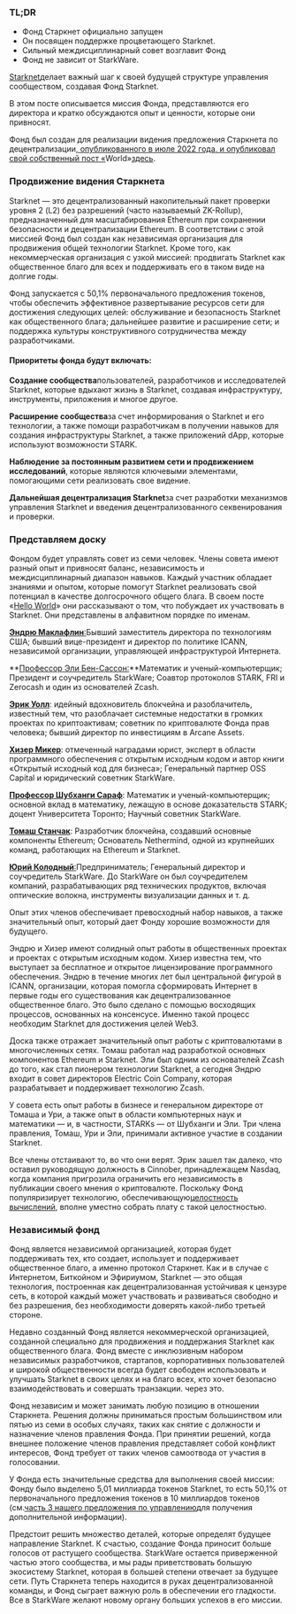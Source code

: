 ### TL;DR

* Фонд Старкнет официально запущен
* Он посвящен поддержке процветающего Starknet.
* Сильный междисциплинарный совет возглавит Фонд
* Фонд не зависит от StarkWare.

[Starknet](https://starknet.io/)делает важный шаг к своей будущей структуре управления сообществом, создавая Фонд Starknet.

В этом посте описывается миссия Фонда, представляются его директора и кратко обсуждаются опыт и ценности, которые они привносят.

Фонд был создан для реализации видения предложения Старкнета по децентрализации[, опубликованного в июле 2022 года, и опубликовал свой собственный пост «](https://medium.com/starkware/part-1-starknet-sovereignty-a-decentralization-proposal-bca3e98a01ef)World»[здесь](https://medium.com/@StarkNet_Foundation/7bd55d5dbc59).

### Продвижение видения Старкнета

Starknet — это децентрализованный накопительный пакет проверки уровня 2 (L2) без разрешений (часто называемый ZK-Rollup), предназначенный для масштабирования Ethereum при сохранении безопасности и децентрализации Ethereum. В соответствии с этой миссией Фонд был создан как независимая организация для продвижения общей технологии Starknet. Кроме того, как некоммерческая организация с узкой миссией: продвигать Starknet как общественное благо для всех и поддерживать его в таком виде на долгие годы.

Фонд запускается с 50,1% первоначального предложения токенов, чтобы обеспечить эффективное развертывание ресурсов сети для достижения следующих целей: обслуживание и безопасность Starknet как общественного блага; дальнейшее развитие и расширение сети; и поддержка культуры конструктивного сотрудничества между разработчиками.

#### **Приоритеты фонда будут включать:**

**Создание сообщества**пользователей, разработчиков и исследователей Starknet, которые вдыхают жизнь в Starknet, создавая инфраструктуру, инструменты, приложения и многое другое.

**Расширение сообщества**за счет информирования о Starknet и его технологии, а также помощи разработчикам в получении навыков для создания инфраструктуры Starknet, а также приложений dApp, которые используют возможности STARK.

**Наблюдение за постоянным развитием сети и продвижением исследований**, которые являются ключевыми элементами, помогающими сети реализовать свое видение.

**Дальнейшая децентрализация Starknet**за счет разработки механизмов управления Starknet и введения децентрализованного секвенирования и проверки.

### **Представляем доску**

Фондом будет управлять совет из семи человек. Члены совета имеют разный опыт и привносят баланс, независимость и междисциплинарный диапазон навыков. Каждый участник обладает знаниями и опытом, которые помогут Starknet реализовать свой потенциал в качестве долгосрочного общего блага. В своем посте «[Hello World](https://medium.com/@StarkNet_Foundation/7bd55d5dbc59)» они рассказывают о том, что побуждает их участвовать в Starknet. Они представлены в алфавитном порядке по именам.

[**Эндрю Маклафлин**:](https://andrew.mclaughl.in/about-me)Бывший заместитель директора по технологиям США; бывший вице-президент и директор по политике ICANN, независимой организации, управляющей инфраструктурой Интернета.

**[Профессор Эли Бен-Сассон:](https://starkware.co/media-kit/?founder=Eli#founders)**Математик и ученый-компьютерщик; Президент и соучредитель StarkWare; Соавтор протоколов STARK, FRI и Zerocash и один из основателей Zcash.

**[Эрик Уолл](https://en.wikipedia.org/wiki/Eric_Wall_(researcher))**: идейный вдохновитель блокчейна и разоблачитель, известный тем, что разоблачает системные недостатки в громких проектах по криптоактивам; советник по криптовалюте Фонда прав человека; бывший директор по инвестициям в Arcane Assets.

**[Хизер Микер](https://www.techlawpartners.com/heather)**: отмеченный наградами юрист, эксперт в области программного обеспечения с открытым исходным кодом и автор книги «Открытый исходный код для бизнеса»; Генеральный партнер OSS Capital и юридический советник StarkWare.

**[Профессор Шубханги Сараф](https://www.math.toronto.edu/ssaraf/)**: Математик и ученый-компьютерщик; основной вклад в математику, лежащую в основе доказательств STARK; доцент Университета Торонто; Научный советник StarkWare.

**[Томаш Станчак](https://www.linkedin.com/in/tomaszkajetanstanczak/?originalSubdomain=uk)**: Разработчик блокчейна, создавший основные компоненты Ethereum; Основатель Nethermind, одной из крупнейших команд, работающих на Ethereum и Starknet.

[**Юрий Колодный**:](https://starkware.co/media-kit/?founder=Uri#founders)Предприниматель; Генеральный директор и соучредитель StarkWare. До StarkWare он был соучредителем компаний, разрабатывающих ряд технических продуктов, включая оптические волокна, инструменты визуализации данных и т. д.

Опыт этих членов обеспечивает превосходный набор навыков, а также значительный опыт, который дает Фонду хорошие возможности для будущего.

Эндрю и Хизер имеют солидный опыт работы в общественных проектах и проектах с открытым исходным кодом. Хизер известна тем, что выступает за бесплатное и открытое лицензирование программного обеспечения. Эндрю в течение многих лет был центральной фигурой в ICANN, организации, которая помогла сформировать Интернет в первые годы его существования как децентрализованное общественное благо. Это было сделано с помощью восходящих процессов, основанных на консенсусе. Именно такой процесс необходим Starknet для достижения целей Web3.

Доска также отражает значительный опыт работы с криптовалютами в многочисленных сетях. Томаш работал над разработкой основных компонентов Ethereum и Starknet. Эли был одним из основателей Zcash до того, как стал пионером технологии Starknet, а сегодня Эндрю входит в совет директоров Electric Coin Company, которая разрабатывает и поддерживает технологию Zcash.

У совета есть опыт работы в бизнесе и генеральном директоре от Томаша и Ури, а также опыт в области компьютерных наук и математики — и, в частности, STARKs — от Шубханги и Эли. Три члена правления, Томаш, Ури и Эли, принимали активное участие в создании Starknet.

Все члены отстаивают то, во что они верят. Эрик зашел так далеко, что оставил руководящую должность в Cinnober, принадлежащем Nasdaq, когда компания пригрозила ограничить его независимость в публикации своего мнения о криптовалюте. Поскольку Фонд популяризирует технологию, обеспечивающую[целостность вычислений](https://medium.com/starkware/extreme-integrity-in-decentralized-world-9e66cdf24d8b), вполне уместно собрать плату с такой целостностью.

### **Независимый фонд**

Фонд является независимой организацией, которая будет поддерживать тех, кто создает, использует и поддерживает общественное благо, а именно протокол Старкнет. Как и в случае с Интернетом, Биткойном и Эфириумом, Starknet — это общая технология, построенная как децентрализованная устойчивая к цензуре сеть, в которой каждый может участвовать и развиваться свободно и без разрешения, без необходимости доверять какой-либо третьей стороне.

Недавно созданный Фонд является некоммерческой организацией, созданной специально для продвижения и поддержания Starknet как общественного блага. Фонд вместе с инклюзивным набором независимых разработчиков, стартапов, корпоративных пользователей и широкой общественности всегда будет свободен использовать и улучшать Starknet в своих целях и на благо всех, кто хочет безопасно взаимодействовать и совершать транзакции. через это.

Фонд независим и может занимать любую позицию в отношении Старкнета. Решения должны приниматься простым большинством или пятью из семи в особых случаях, таких как снятие с должности и назначение членов правления Фонда. При принятии решений, когда внешнее положение членов правления представляет собой конфликт интересов, Фонд требует от таких членов самоотвода от участия в голосовании.

У Фонда есть значительные средства для выполнения своей миссии: Фонду было выделено 5,01 миллиарда токенов Starknet, то есть 50,1% от первоначального предложения токенов в 10 миллиардов токенов (см.[часть 3 нашего предложения по управлению](https://medium.com/starkware/part-3-starknet-token-design-5cc17af066c6)для получения дополнительной информации).

Предстоит решить множество деталей, которые определят будущее направление Starknet. К счастью, создание Фонда приносит больше голосов от растущего сообщества. StarkWare остается приверженной частью этого сообщества, и мы рады приветствовать большую экосистему Starknet, которая в большей степени отвечает за будущее сети. Путь Старкнета теперь находится в руках децентрализованной команды, и Фонд сыграет важную роль в обеспечении его гладкости. Все в StarkWare желают новому органу больших успехов в его миссии.